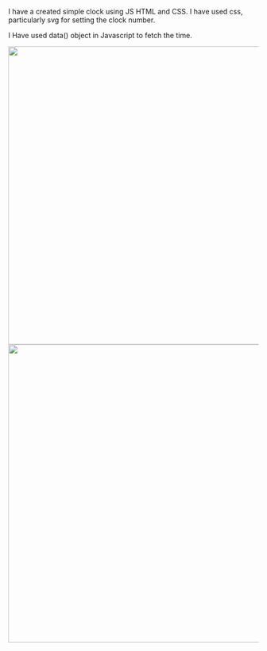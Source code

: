 I have a created simple clock using JS HTML and CSS. I have used css, particularly svg  for setting the clock number.

I Have used data() object in Javascript to fetch the time.


<img src="https://github.com/ranjanrana1712/clock/assets/116024984/741f4a40-1a0d-40a3-874f-7caf86f3a3fe." width="700" height="600"> 

 <img src="https://github.com/ranjanrana1712/clock/assets/116024984/42111c59-3929-489f-a788-6710c8da06c8." width="700" height="600"> 
